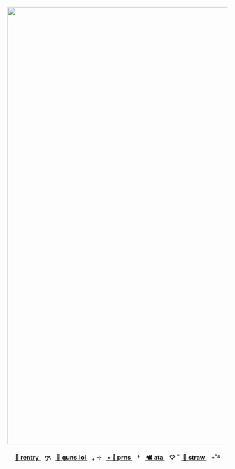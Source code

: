 
<p align="center"> <img width="1000" height="1000" src="https://github.com/user-attachments/assets/7447dced-75ef-4270-9c06-25affd3173cc" </p>


<p align="center"><b><a href="https://rentry.co/enjin-"> 🖤 rentry </a>⠀ꪆৎ⠀<a href="https://guns.lol/ivanz"> 🩶 guns.lol </a>⠀₊ ⊹⠀<a href="https://pronouns.cc/@ivanz"> ▪ 🤍 prns </a>⠀†⠀<a href="https://blccm.atabook.org/"> 🕊️ ata </a>⠀♡ ̆̈⠀<a href="https://anton-ivanov.straw.page/"> 🪽 straw </a>⠀⋆˚࿔


